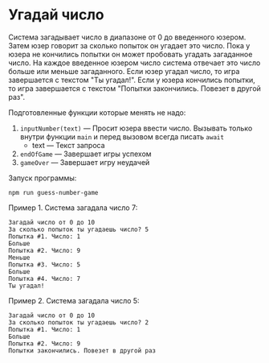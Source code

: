# Угадай число

Система загадывает число в диапазоне от 0 до введенного юзером.
Затем юзер говорит за сколько попыток он угадает это число.
Пока у юзера не кончились попытки он может пробовать угадать загаданное число.
На каждое введенное юзером число система отвечает это число больше или меньше загаданного.
Если юзер угадал число, то игра завершается с текстом "Ты угадал!".
Если у юзера кончились попытки, то игра завершается c текстом "Попытки закончились. Повезет в другой раз".

Подготовленные функции которые менять не надо:
1. `inputNumber(text)` — Просит юзера ввести число. Вызывать только внутри функции `main` и перед вызовом всегда писать `await`
    - text — Текст запроса
2. `endOfGame` — Завершает игры успехом
3. `gameOver` — Завершает игру неудачей

Запуск программы:
```
npm run guess-number-game
```

Пример 1. Система загадала число 7:
```
Загадай число от 0 до 10
За сколько попыток ты угадаешь число? 5
Попытка #1. Число: 1
Больше
Попытка #2. Число: 9
Меньше
Попытка #3. Число: 5
Больше
Попытка #4. Число: 7
Ты угадал!
```

Пример 2. Система загадала число 5:
```
Загадай число от 0 до 10
За сколько попыток ты угадаешь число? 2
Попытка #1. Число: 1
Больше
Попытка #2. Число: 9
Попытки закончились. Повезет в другой раз
```
